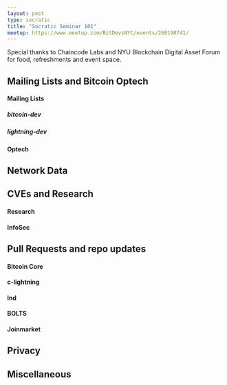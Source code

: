 ```yaml
---
layout: post
type: socratic
title: "Socratic Seminar 101"
meetup: https://www.meetup.com/BitDevsNYC/events/268198741/
---
```


Special thanks to Chaincode Labs and NYU Blockchain Digital Asset Forum for food, refreshments and event space.

## Mailing Lists and Bitcoin Optech

#### Mailing Lists

##### bitcoin-dev

##### lightning-dev

#### Optech

## Network Data

## CVEs and Research

#### Research

#### InfoSec

## Pull Requests and repo updates

#### Bitcoin Core

#### c-lightning

#### lnd

#### BOLTS

#### Joinmarket

## Privacy

## Miscellaneous
